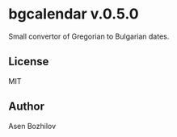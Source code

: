 bgcalendar v.0.5.0
==================

Small convertor of Gregorian to Bulgarian dates. 

License
-------

MIT

Author
------

Asen Bozhilov